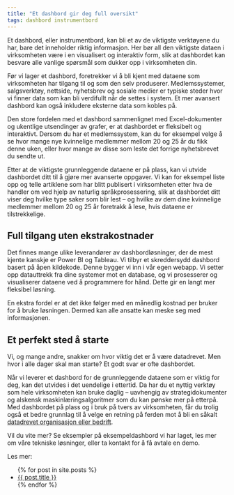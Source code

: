 ```yaml
---
title: "Et dashbord gir deg full oversikt"
tags: dashbord instrumentbord
---
```

Et dashbord, eller instrumentbord, kan bli et av de viktigste verktøyene du har, bare det inneholder riktig informasjon. Her bør all den viktigste dataen i virksomheten være i en visualisert og interaktiv form, slik at dashbordet kan besvare alle vanlige spørsmål som dukker opp i virksomheten din.

Før vi lager et dashbord, foretrekker vi å bli kjent med dataene som virksomheten har tilgang til og som den selv produserer. Medlemssystemer, salgsverktøy, nettside, nyhetsbrev og sosiale medier er typiske steder hvor vi finner data som kan bli verdifullt når de settes i system. Et mer avansert dashbord kan også inkludere eksterne data som kobles på.

Den store fordelen med et dashbord sammenlignet med Excel-dokumenter og ukentlige utsendinger av grafer, er at dashbordet er fleksibelt og interaktivt. Dersom du har et medlemssystem, kan du for eksempel velge å se hvor mange nye kvinnelige medlemmer mellom 20 og 25 år du fikk denne uken, eller hvor mange av disse som leste det forrige nyhetsbrevet du sendte ut.

Etter at de viktigste grunnleggende dataene er på plass, kan vi utvide dashbordet ditt til å gjøre mer avanserte oppgaver. Vi kan for eksempel liste opp og telle artiklene som har blitt publisert i virksomheten etter hva de handler om ved hjelp av naturlig språkprosessering, slik at dashbordet ditt viser deg hvilke type saker som blir lest – og hvilke av dem dine kvinnelige medlemmer mellom 20 og 25 år foretrakk å lese, hvis dataene er tilstrekkelige.

<h2>Full tilgang uten ekstrakostnader</h2>

Det finnes mange ulike leverandører av dashbordløsninger, der de mest kjente kanskje er Power BI og Tableau. Vi tilbyr et skreddersydd dashbord basert på åpen kildekode. Denne bygger vi inn i vår egen webapp. Vi setter opp datauttrekk fra dine systemer mot en database, og vi prosesserer og visualiserer dataene ved å programmere for hånd. Dette gir en langt mer fleksibel løsning. 

En ekstra fordel er at det ikke følger med en månedlig kostnad per bruker for å bruke løsningen. Dermed kan alle ansatte kan meske seg med informasjonen.

<h2>Et perfekt sted å starte</h2>

Vi, og mange andre, snakker om hvor viktig det er å være datadrevet. Men hvor i alle dager skal man starte? Et godt svar er ofte dashbordet.

Når vi leverer et dashbord for de grunnleggende dataene som er viktig for deg, kan det utvides i det uendelige i ettertid. Da har du et nyttig verktøy som hele virksomheten kan bruke daglig – uavhengig av strategidokumenter og alskensk maskinlæringsalgoritmer som du kan pønske mer på etterpå. Med dashbordet på plass og i bruk på tvers av virksomheten, får du trolig også et bedre grunnlag til å velge en retning på ferden mot å bli en såkalt <a href="/2021/03/28/bli-mer-datadrevet.html">datadrevet organisasjon eller bedrift</a>.

Vil du vite mer? Se eksempler på eksempeldashbord vi har laget, les mer om våre tekniske løsninger, eller ta kontakt for å få avtale en demo.

Les mer:
<ul>
  {% for post in site.posts %}
    <li>
      <a href="{{ post.url }}">{{ post.title }}</a>
    </li>
  {% endfor %}
</ul>